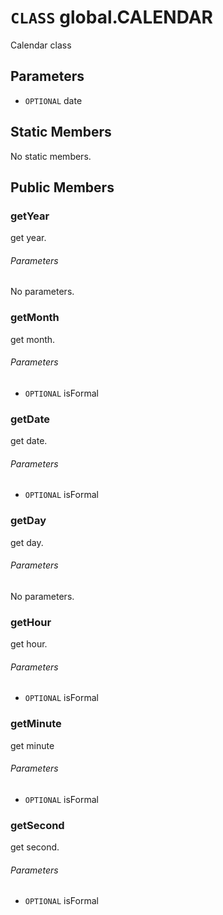 # `CLASS` global.CALENDAR
Calendar class

## Parameters
* `OPTIONAL` date 

## Static Members
No static members.

## Public Members

### getYear
get year.
###### Parameters
No parameters.

### getMonth
get month.
###### Parameters
* `OPTIONAL` isFormal

### getDate
get date.
###### Parameters
* `OPTIONAL` isFormal

### getDay
get day.
###### Parameters
No parameters.

### getHour
get hour.
###### Parameters
* `OPTIONAL` isFormal

### getMinute
get minute
###### Parameters
* `OPTIONAL` isFormal

### getSecond
get second.
###### Parameters
* `OPTIONAL` isFormal
